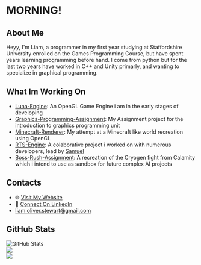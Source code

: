 # MORNING!

## About Me

Heyy, I'm Liam, a programmer in my first year studying at Staffordshire University enrolled on the Games Programming Course, but have spent years learning programming before hand. I come from python but for the last two years have worked in C++ and Unity primarly, and wanting to specialize in graphical programming.
## What Im Working On

- [Luna-Engine](https://github.com/LiamStewart2/Luna-Engine): An OpenGL Game Engine i am in the early stages of developing
- [Graphics-Programming-Assignment](https://github.com/LiamStewart2/GraphicsProgrammingAssignment): My Assignment project for the introduction to graphics programming unit
- [Minecraft-Renderer](https://github.com/LiamStewart2/Minecraft-Recreation): My attempt at a Minecraft like world recreation using OpenGL
- [RTS-Engine](https://github.com/TheEmperorsArmoury/TheGreatWar): A colaborative project i worked on with numerous developers, lead by [Samuel](https://github.com/123samueld)
- [Boss-Rush-Assignment](https://github.com/LiamStewart2/BossRushUniversityProject): A recreation of the Cryogen fight from Calamity which i intend to use as sandbox for future complex AI projects

## Contacts

- 🌐 [Visit My Website](https://liamstewart2.github.io/github.io/)
- 💼 [Connect On LinkedIn](https://www.linkedin.com/in/liam-stewart-8a7866298/)
- liam.oliver.stewart@gmail.com

## GitHub Stats

![GitHub Stats](https://github-readme-stats.vercel.app/api?username=liamstewart2&show_icons=true&theme=dark)<br/>
![](https://github-readme-streak-stats.herokuapp.com/?user=liamstewart2&theme=dark&hide_border=false)<br/>
![](https://github-readme-stats.vercel.app/api/top-langs/?username=liamstewart2&theme=dark&hide_border=false&include_all_commits=true&count_private=false&layout=compact)
